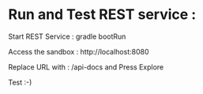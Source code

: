 

Run and Test REST service :
===========================

Start REST Service : gradle bootRun

Access the sandbox : http://localhost:8080

Replace URL with : /api-docs and Press Explore

Test :-)
